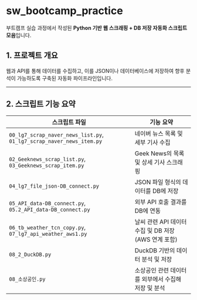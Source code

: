 ﻿# sw_bootcamp_practice
부트캠프 실습 과정에서 작성된 **Python 기반 웹 스크래핑 + DB 저장 자동화 스크립트 모음**입니다.

## 1. 프로젝트 개요
웹과 API를 통해 데이터를 수집하고, 이를 JSON이나 데이터베이스에 저장하여 향후 분석이 가능하도록 구축된 자동화 파이프라인입니다.

---
## 2. 스크립트 기능 요약
| 스크립트 파일 | 기능 요약 |
|---------------|-----------|
| `00_lg7_scrap_naver_news_list.py`, `01_lg7_scrap_naver_news_item.py` | 네이버 뉴스 목록 및 세부 기사 수집 |
| `02_Geeknews_scrap_list.py`, `03_Geeknews_scrap_item.py` | Geek News의 목록 및 상세 기사 스크래핑 |
| `04_lg7_file_json-DB_connect.py` | JSON 파일 형식의 데이터를 DB에 저장 |
| `05_API_data-DB_connect.py`, `05.2_API_data-DB_connect.py` | 외부 API 호출 결과를 DB에 연동 |
| `06_tb_weather_tcn_copy.py`, `07_lg7_api_weather_aws1.py` | 날씨 관련 API 데이터 수집 및 DB 저장 (AWS 연계 포함) |
| `08_2_DuckDB.py` | DuckDB 기반의 데이터 분석 및 저장 |
| `08_소상공인.py` | 소상공인 관련 데이터를 외부에서 수집해 저장 및 분석 |
